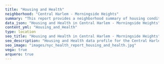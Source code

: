 ```yaml
---
title: "Housing and Health"
neighborhood: "Central Harlem - Morningside Heights"
summary: "This report provides a neighborhood summary of housing conditions and related health outcomes. It also describes population characteristics that can increase vulnerability to housing hazards."
data_json: "Housing and Health in Central Harlem - Morningside Heights"
content_yml: "Housing_and_Health"
type: location
seo_title: "Housing and Health in Central Harlem - Morningside Heights"
seo_description: "Housing and Health data profile for the Central Harlem - Morningside Heights neighborhood of NYC."
seo_image: "images/nyc_health_report_housing_and_health.jpg"
vega: true
arquero: true
---
```


